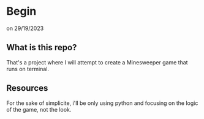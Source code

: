 # Begin

on 29/19/2023

## What is this repo?

That's a project where I will attempt to create a Minesweeper game that runs on terminal.

## Resources

For the sake of simplicite, i'll be only using python and focusing on the logic of the game, not the look.